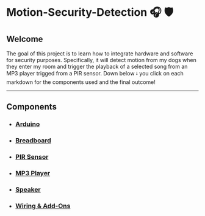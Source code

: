 # Motion-Security-Detection 🎧 🛡️

## Welcome
<p>
  The goal of this project is to learn how to integrate hardware and software for security purposes. Specifically, it will detect motion from my dogs when they enter my room and trigger the playback of a selected song from an MP3 player trigged from a PIR sensor. Down below ⭭ you click on each markdown for the components used and the final outcome! 
</p>

<hr>

## Components
- <h3> <a href="/markdownv1/arduino.md"> Arduino </h3>
- <h3> <a href="/markdownv1/breadboard.md"> Breadboard </h3>
- <h3> <a href="/markdownv1/PIR.md"> PIR Sensor </h3>
- <h3> <a href="/markdownv1/mp3.md"> MP3 Player </h3>
- <h3> <a href="/markdownv1/speaker.md"> Speaker </h3>
- <h3> <a href="/markdownv1/Small-Parts.md"> Wiring & Add-Ons </h3>

